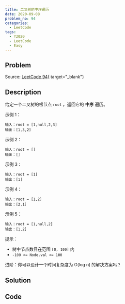 ```yaml
---
title: 二叉树的中序遍历
date: 2020-09-08
problem_no: 94
categories:
  - LeetCode
tags:
  - Y2020
  - LeetCode
  - Easy
---
```


<!-- Description. -->

<!-- more -->

## Problem

Source: [LeetCode 94](https://leetcode-cn.com/problems/binary-tree-inorder-traversal/){:target="_blank"}

## Description

给定一个二叉树的根节点 `root` ，返回它的 **中序** 遍历。

示例 1：

```text
输入：root = [1,null,2,3]
输出：[1,3,2]
```

示例 2：

```text
输入：root = []
输出：[]
```

示例 3：

```text
输入：root = [1]
输出：[1]
```

示例 4：

```text
输入：root = [1,2]
输出：[2,1]
```

示例 5：

```text
输入：root = [1,null,2]
输出：[1,2]
```

提示：

- 树中节点数目在范围 `[0, 100]` 内
- `-100 <= Node.val <= 100`


进阶：你可以设计一个时间复杂度为 O(log n) 的解决方案吗？

## Solution

## Code

```cpp

```
